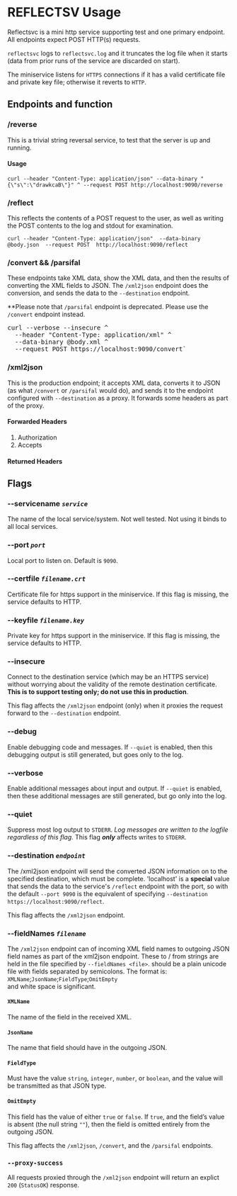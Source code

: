 # REFLECTSV Usage

Reflectsvc is a mini http service supporting
test and one primary endpoint. All endpoints 
expect POST HTTP(s) requests.

`reflectsvc` logs to `reflectsvc.log` and it
truncates the log file when it starts (data from prior runs
of the service are discarded on start).

The miniservice listens for `HTTPS` connections if it has 
a valid certificate file and private key file; otherwise it
reverts to `HTTP`.

## Endpoints and function
### /reverse
This is a trivial string reversal service, to test
that the server is up and running. 
#### Usage
`curl --header "Content-Type: application/json" --data-binary "{\"s\":\"drawkcaB\"}" ^
--request POST http://localhost:9090/reverse`

### /reflect
This reflects the contents of a POST request to the user,
as well as writing the POST contents to the log and stdout
for examination.

`curl --header "Content-Type: application/json" 
--data-binary @body.json 
--request POST 
http://localhost:9090/reflect`

### /convert && /parsifal
These endpoints take XML data, show the XML data, and then
the results of converting the XML fields to JSON. 
The `/xml2json` endpoint does the conversion, and sends
the data to the `--destination` endpoint.

**Please note that `/parsifal` endpoint is deprecated.
Please use the `/convert` endpoint instead.

<pre>
curl --verbose --insecure ^
  --header "Content-Type: application/xml" ^ 
  --data-binary @body.xml ^
  --request POST https://localhost:9090/convert`
</pre>


### /xml2json
This is the production endpoint; it accepts XML data,
converts it to JSON (as what `/convert` or `/parsifal`
would do), and sends it to the endpoint configured with
`--destination` as a proxy. It forwards some headers as
part of the proxy.
#### Forwarded Headers
1. Authorization
1. Accepts

#### Returned Headers



## Flags

### --servicename *`service`*
The name of the local service/system. Not well tested. 
Not using it binds to all local services.

### --port *`port`*
Local port to listen on. Default is `9090`.

### --certfile *`filename.crt`*
Certificate file for https support in the miniservice.
If this flag is missing, the service defaults to HTTP.

### --keyfile *`filename.key`*
Private key for https support in the miniservice.
If this flag is missing, the service defaults to HTTP.

### --insecure
Connect to the destination service (which may be an
HTTPS service) without worrying about the validity of
the remote destination certificate. **This is to 
support testing only; do not use this in production**.

This flag affects the `/xml2json` endpoint (only) when
it proxies the request forward to the `--destination`
endpoint.

### --debug
Enable debugging code and messages. If
`--quiet` is enabled, then this debugging output
is still generated, but goes only to the log.

### --verbose
Enable additional messages about input and output. If
`--quiet` is enabled, then these additional messages are
still generated, but go only into the log.

### --quiet
Suppress most log output to `STDERR`. 
*Log messages are written to the logfile 
regardless of this flag*. This flag ***only***
affects writes to `STDERR`.

### --destination *`endpoint`*
The /xml2json endpoint will send the
converted JSON information on to the specified destination,
which must be complete.  'localhost' is a **special** value
that sends the data to the service's `/reflect` endpoint with
the port, so with the default `--port 9090` is the equivalent
of specifying `--destination https://localhost:9090/reflect`.

This flag affects the `/xml2json` endpoint.

### --fieldNames *`filename`*

The `/xml2json` endpoint can of incoming XML field names to outgoing JSON
field names as part of the xml2json endpoint. These to / from strings
are held in the file specified by `--fieldNames <file>`. <file> should
be a plain unicode file with fields separated by semicolons. The format
is:  
`XMLName`;`JsonName`;`FieldType`;`OmitEmpty`  
and white space is significant.

#### `XMLName`
The name of the field in the received XML.
#### `JsonName`
The name that field should have in the outgoing JSON.
#### `FieldType`
Must have the value `string`, `integer`, `number`, or `boolean`, 
and the value will be transmitted as that JSON type.
#### `OmitEmpty`
This field has the value of either `true` or `false`. If `true`, 
and the field&rsquo;s value is absent (the null string `""`), then
the field is omitted entirely from the outgoing JSON.

This flag affects the `/xml2json`, `/convert`, and the
`/parsifal` endpoints.

### `--proxy-success`
All requests proxied through the `/xml2json` endpoint will 
return an explict `200` (`StatusOK`) response.

